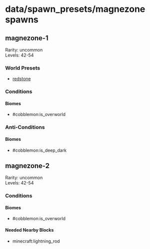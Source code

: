 # data/spawn_presets/magnezone spawns  
  
## magnezone-1  
Rarity: uncommon  
Levels: 42-54  
  
### World Presets  
* [redstone](/data/world_presets/redstone.md)  
  
### Conditions  
  
#### Biomes  
  * #cobblemon:is_overworld
  
  
### Anti-Conditions  
  
#### Biomes  
  * #cobblemon:is_deep_dark
  
  
## magnezone-2  
Rarity: uncommon  
Levels: 42-54  
  
### Conditions  
  
#### Biomes  
  * #cobblemon:is_overworld
  
  
#### Needed Nearby Blocks  
  * minecraft:lightning_rod
  
